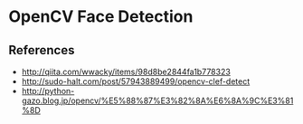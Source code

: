 OpenCV Face Detection
=====================


References
-----------

* http://qiita.com/wwacky/items/98d8be2844fa1b778323
* http://sudo-halt.com/post/57943889499/opencv-clef-detect
* http://python-gazo.blog.jp/opencv/%E5%88%87%E3%82%8A%E6%8A%9C%E3%81%8D
